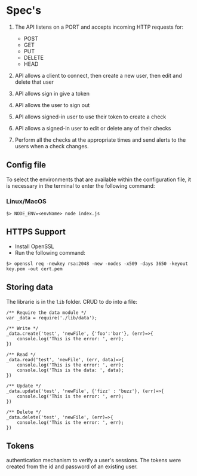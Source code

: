 # Spec's

1. The API listens on a PORT and accepts incoming HTTP
requests for:
    - POST
    - GET
    - PUT
    - DELETE
    - HEAD

2. API allows a client to connect, then create a new user, 
then edit and delete that user 

3. API allows sign in give a token

4. API allows the user to sign out

5. API allows signed-in user to use their token to create a check

6. API allows a signed-in user to edit or delete any of their checks

7. Perform all the checks at the appropriate times and send alerts to the users when a check
changes. 

## Config file

To select the environments that are available within the configuration file, it is necessary in the terminal to enter the following command:

### Linux/MacOS

```
$> NODE_ENV=<envName> node index.js
```

## HTTPS Support

- Install OpenSSL
- Run the following command: 

```
$> openssl req -newkey rsa:2048 -new -nodes -x509 -days 3650 -keyout key.pem -out cert.pem
```
## Storing data

The librarie is in the ``` lib ``` folder. 
CRUD to do into a file:

```
/** Require the data module */
var _data = require('./lib/data');

/** Write */
_data.create('test', 'newFile', {'foo':'bar'}, (err)=>{
    console.log('This is the error: ', err);
})

/** Read */
_data.read('test', 'newFile', (err, data)=>{
    console.log('This is the error: ', err);
    console.log('This is the data: ', data);
})

/** Update */
_data.update('test', 'newFile', {'fizz' : 'buzz'}, (err)=>{
    console.log('This is the error: ', err);
})

/** Delete */
_data.delete('test', 'newFile', (err)=>{
    console.log('This is the error: ', err);
})

```

## Tokens 

authentication mechanism to verify a user's sessions. The tokens were created from the id and password of an existing user.